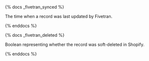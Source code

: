 {% docs _fivetran_synced %}

The time when a record was last updated by Fivetran.
 
{% enddocs %}

{% docs _fivetran_deleted %}

Boolean representing whether the record was soft-deleted in Shopify.
 
{% enddocs %}